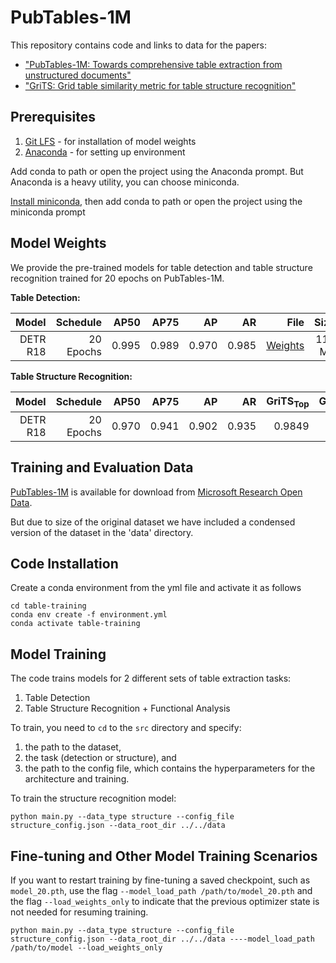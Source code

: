 # PubTables-1M

This repository contains code and links to data for the papers:
- ["PubTables-1M: Towards comprehensive table extraction from unstructured documents"](https://openaccess.thecvf.com/content/CVPR2022/html/Smock_PubTables-1M_Towards_Comprehensive_Table_Extraction_From_Unstructured_Documents_CVPR_2022_paper.html)
- ["GriTS: Grid table similarity metric for table structure recognition"](https://arxiv.org/pdf/2203.12555.pdf)


## Prerequisites
1. [Git LFS](https://git-lfs.com/) - for installation of model weights
2. [Anaconda](https://docs.anaconda.com/anaconda/install/) - for setting up environment

Add conda to path or open the project using the Anaconda prompt.
But Anaconda is a heavy utility, you can choose miniconda.

[Install miniconda](https://docs.conda.io/en/main/), then add conda to path or open the project using the miniconda prompt


## Model Weights
We provide the pre-trained models for table detection and table structure recognition trained for 20 epochs on PubTables-1M.

<b>Table Detection:</b>
<table>
  <thead>
    <tr style="text-align: right;">
      <th>Model</th>
      <th>Schedule</th>
      <th>AP50</th>
      <th>AP75</th>
      <th>AP</th>
      <th>AR</th>
      <th>File</th>
      <th>Size</th>
    </tr>
  </thead>
  <tbody>
    <tr style="text-align: right;">
      <td>DETR R18</td>
      <td>20 Epochs</td>
      <td>0.995</td>
      <td>0.989</td>
      <td>0.970</td>
      <td>0.985</td>
      <td><a href="https://pubtables1m.blob.core.windows.net/model/pubtables1m_detection_detr_r18.pth">Weights</a></td>
      <td>110 MB</td>
    </tr>
  </tbody>
</table>

<b>Table Structure Recognition:</b>
<table>
  <thead>
    <tr style="text-align: right;">
      <th>Model</th>
      <th>Schedule</th>
      <th>AP50</th>
      <th>AP75</th>
      <th>AP</th>
      <th>AR</th>
      <th>GriTS<sub>Top</sub></th>
      <th>GriTS<sub>Con</sub></th>
      <th>GriTS<sub>Loc</sub></th>
      <th>Acc<sub>Con</sub></th>
      <th>File</th>
      <th>Size</th>
    </tr>
  </thead>
  <tbody>
    <tr style="text-align: right;">
      <td>DETR R18</td>
      <td>20 Epochs</td>
      <td>0.970</td>
      <td>0.941</td>
      <td>0.902</td>
      <td>0.935</td>
      <td>0.9849</td>
      <td>0.9850</td>
      <td>0.9786</td>
      <td>0.8243</td>
      <td><a href="https://pubtables1m.blob.core.windows.net/model/pubtables1m_structure_detr_r18.pth">Weights</a></td>
      <td>110 MB</td>
    </tr>
  </tbody>
</table>

## Training and Evaluation Data
[PubTables-1M](https://msropendata.com/datasets/505fcbe3-1383-42b1-913a-f651b8b712d3) is available for download from [Microsoft Research Open Data](https://msropendata.com/).

But due to size of the original dataset we have included a condensed version of the dataset in the 'data' directory.

## Code Installation
Create a conda environment from the yml file and activate it as follows
```
cd table-training
conda env create -f environment.yml
conda activate table-training
```

## Model Training
The code trains models for 2 different sets of table extraction tasks:

1. Table Detection
2. Table Structure Recognition + Functional Analysis

To train, you need to ```cd``` to the ```src``` directory and specify: 
1. the path to the dataset, 
2. the task (detection or structure), and
3. the path to the config file, which contains the hyperparameters for the architecture and training.

To train the structure recognition model:
```
python main.py --data_type structure --config_file structure_config.json --data_root_dir ../../data
```

## Fine-tuning and Other Model Training Scenarios

If you want to restart training by fine-tuning a saved checkpoint, such as ```model_20.pth```, use the flag ```--model_load_path /path/to/model_20.pth``` and the flag ```--load_weights_only``` to indicate that the previous optimizer state is not needed for resuming training.


```
python main.py --data_type structure --config_file structure_config.json --data_root_dir ../../data ----model_load_path /path/to/model --load_weights_only
```